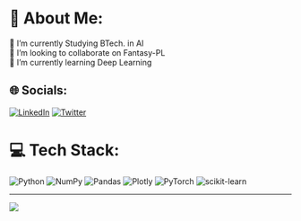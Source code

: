 # 💫 About Me:
🔭 I’m currently Studying BTech. in AI <br>👯 I’m looking to collaborate on Fantasy-PL<br>🌱 I’m currently learning Deep Learning<br>


## 🌐 Socials:
[![LinkedIn](https://img.shields.io/badge/LinkedIn-%230077B5.svg?logo=linkedin&logoColor=white)](https://linkedin.com/in/NishantDahal) [![Twitter](https://img.shields.io/badge/Twitter-%231DA1F2.svg?logo=Twitter&logoColor=white)](https://twitter.com/@nishantdahal17) 

# 💻 Tech Stack:
![Python](https://img.shields.io/badge/python-3670A0?style=plastic&logo=python&logoColor=ffdd54) ![NumPy](https://img.shields.io/badge/numpy-%23013243.svg?style=plastic&logo=numpy&logoColor=white) ![Pandas](https://img.shields.io/badge/pandas-%23150458.svg?style=plastic&logo=pandas&logoColor=white) ![Plotly](https://img.shields.io/badge/Plotly-%233F4F75.svg?style=plastic&logo=plotly&logoColor=white) ![PyTorch](https://img.shields.io/badge/PyTorch-%23EE4C2C.svg?style=plastic&logo=PyTorch&logoColor=white) ![scikit-learn](https://img.shields.io/badge/scikit--learn-%23F7931E.svg?style=plastic&logo=scikit-learn&logoColor=white)


---
[![](https://visitcount.itsvg.in/api?id=NishantDahal&icon=7&color=11)](https://visitcount.itsvg.in)

<!-- Proudly created with GPRM ( https://gprm.itsvg.in ) -->
